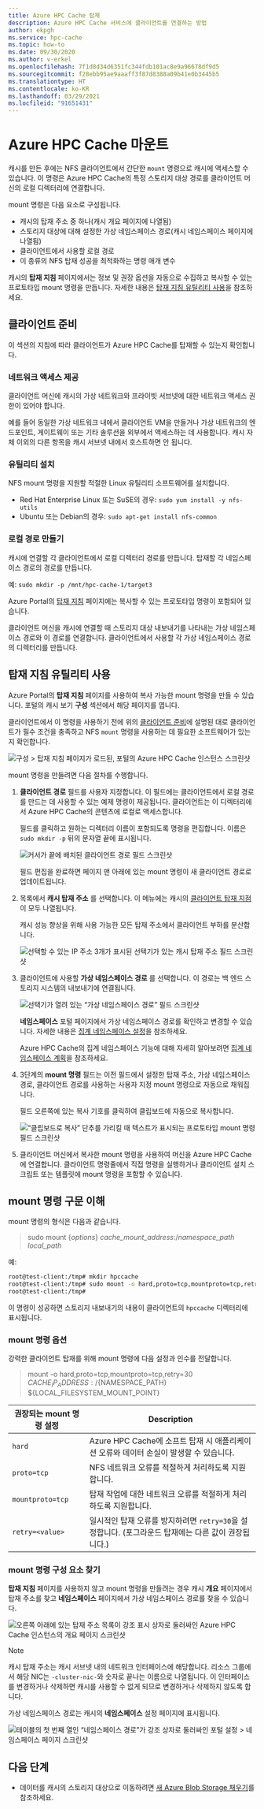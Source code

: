 ```yaml
---
title: Azure HPC Cache 탑재
description: Azure HPC Cache 서비스에 클라이언트를 연결하는 방법
author: ekpgh
ms.service: hpc-cache
ms.topic: how-to
ms.date: 09/30/2020
ms.author: v-erkel
ms.openlocfilehash: 7f1d8d34d6351fc344fdb101ac8e9a96678df9d5
ms.sourcegitcommit: f28ebb95ae9aaaff3f87d8388a09b41e0b3445b5
ms.translationtype: HT
ms.contentlocale: ko-KR
ms.lasthandoff: 03/29/2021
ms.locfileid: "91651431"
---
```

# <a name="mount-the-azure-hpc-cache"></a>Azure HPC Cache 마운트

캐시를 만든 후에는 NFS 클라이언트에서 간단한 `mount` 명령으로 캐시에 액세스할 수 있습니다. 이 명령은 Azure HPC Cache의 특정 스토리지 대상 경로를 클라이언트 머신의 로컬 디렉터리에 연결합니다.

mount 명령은 다음 요소로 구성됩니다.

* 캐시의 탑재 주소 중 하나(캐시 개요 페이지에 나열됨)
* 스토리지 대상에 대해 설정한 가상 네임스페이스 경로(캐시 네임스페이스 페이지에 나열됨)
* 클라이언트에서 사용할 로컬 경로
* 이 종류의 NFS 탑재 성공을 최적화하는 명령 매개 변수

캐시의 **탑재 지침** 페이지에서는 정보 및 권장 옵션을 자동으로 수집하고 복사할 수 있는 프로토타입 mount 명령을 만듭니다. 자세한 내용은 [탑재 지침 유틸리티 사용](#use-the-mount-instructions-utility)을 참조하세요.

## <a name="prepare-clients"></a>클라이언트 준비

이 섹션의 지침에 따라 클라이언트가 Azure HPC Cache를 탑재할 수 있는지 확인합니다.

### <a name="provide-network-access"></a>네트워크 액세스 제공

클라이언트 머신에 캐시의 가상 네트워크와 프라이빗 서브넷에 대한 네트워크 액세스 권한이 있어야 합니다.

예를 들어 동일한 가상 네트워크 내에서 클라이언트 VM을 만들거나 가상 네트워크의 엔드포인트, 게이트웨이 또는 기타 솔루션을 외부에서 액세스하는 데 사용합니다. 캐시 자체 이외의 다른 항목을 캐시 서브넷 내에서 호스트하면 안 됩니다.

### <a name="install-utilities"></a>유틸리티 설치

NFS mount 명령을 지원할 적절한 Linux 유틸리티 소프트웨어를 설치합니다.

* Red Hat Enterprise Linux 또는 SuSE의 경우: `sudo yum install -y nfs-utils`
* Ubuntu 또는 Debian의 경우: `sudo apt-get install nfs-common`

### <a name="create-a-local-path"></a>로컬 경로 만들기

캐시에 연결할 각 클라이언트에서 로컬 디렉터리 경로를 만듭니다. 탑재할 각 네임스페이스 경로의 경로를 만듭니다.

예: `sudo mkdir -p /mnt/hpc-cache-1/target3`

Azure Portal의 [탑재 지침](#use-the-mount-instructions-utility) 페이지에는 복사할 수 있는 프로토타입 명령이 포함되어 있습니다.

클라이언트 머신을 캐시에 연결할 때 스토리지 대상 내보내기를 나타내는 가상 네임스페이스 경로와 이 경로를 연결합니다. 클라이언트에서 사용할 각 가상 네임스페이스 경로의 디렉터리를 만듭니다.

## <a name="use-the-mount-instructions-utility"></a>탑재 지침 유틸리티 사용

Azure Portal의 **탑재 지침** 페이지를 사용하여 복사 가능한 mount 명령을 만들 수 있습니다. 포털의 캐시 보기 **구성** 섹션에서 해당 페이지를 엽니다.

클라이언트에서 이 명령을 사용하기 전에 위의 [클라이언트 준비](#prepare-clients)에 설명된 대로 클라이언트가 필수 조건을 충족하고 NFS `mount` 명령을 사용하는 데 필요한 소프트웨어가 있는지 확인합니다.

![구성 > 탑재 지침 페이지가 로드된, 포털의 Azure HPC Cache 인스턴스 스크린샷](media/mount-instructions.png)

mount 명령을 만들려면 다음 절차를 수행합니다.

1. **클라이언트 경로** 필드를 사용자 지정합니다. 이 필드에는 클라이언트에서 로컬 경로를 만드는 데 사용할 수 있는 예제 명령이 제공됩니다. 클라이언트는 이 디렉터리에서 Azure HPC Cache의 콘텐츠에 로컬로 액세스합니다.

   필드를 클릭하고 원하는 디렉터리 이름이 포함되도록 명령을 편집합니다. 이름은 `sudo mkdir -p` 뒤의 문자열 끝에 표시됩니다.

   ![커서가 끝에 배치된 클라이언트 경로 필드 스크린샷](media/mount-edit-client.png)

   필드 편집을 완료하면 페이지 맨 아래에 있는 mount 명령이 새 클라이언트 경로로 업데이트됩니다.

1. 목록에서 **캐시 탑재 주소** 를 선택합니다. 이 메뉴에는 캐시의 [클라이언트 탑재 지점](#find-mount-command-components)이 모두 나열됩니다.

   캐시 성능 향상을 위해 사용 가능한 모든 탑재 주소에서 클라이언트 부하를 분산합니다.

   ![선택할 수 있는 IP 주소 3개가 표시된 선택기가 있는 캐시 탑재 주소 필드 스크린샷](media/mount-select-ip.png)

1. 클라이언트에 사용할 **가상 네임스페이스 경로** 를 선택합니다. 이 경로는 백 엔드 스토리지 시스템의 내보내기에 연결됩니다.

   ![선택기가 열려 있는 “가상 네임스페이스 경로” 필드 스크린샷](media/mount-select-target.png)

   **네임스페이스** 포털 페이지에서 가상 네임스페이스 경로를 확인하고 변경할 수 있습니다. 자세한 내용은 [집계 네임스페이스 설정](add-namespace-paths.md)을 참조하세요.

   Azure HPC Cache의 집계 네임스페이스 기능에 대해 자세히 알아보려면 [집계 네임스페이스 계획](hpc-cache-namespace.md)을 참조하세요.

1. 3단계의 **mount 명령** 필드는 이전 필드에서 설정한 탑재 주소, 가상 네임스페이스 경로, 클라이언트 경로를 사용하는 사용자 지정 mount 명령으로 자동으로 채워집니다.

   필드 오른쪽에 있는 복사 기호를 클릭하여 클립보드에 자동으로 복사합니다.

   ![“클립보드로 복사” 단추를 가리킬 때 텍스트가 표시되는 프로토타입 mount 명령 필드 스크린샷](media/mount-command-copy.png)

1. 클라이언트 머신에서 복사한 mount 명령을 사용하여 머신을 Azure HPC Cache에 연결합니다. 클라이언트 명령줄에서 직접 명령을 실행하거나 클라이언트 설치 스크립트 또는 템플릿에 mount 명령을 포함할 수 있습니다.

## <a name="understand-mount-command-syntax"></a>mount 명령 구문 이해

mount 명령의 형식은 다음과 같습니다.

> sudo mount {*options*} *cache_mount_address*:/*namespace_path* *local_path*

예:

```bash
root@test-client:/tmp# mkdir hpccache
root@test-client:/tmp# sudo mount -o hard,proto=tcp,mountproto=tcp,retry=30 10.0.0.28:/blob-demo-0722 hpccache
root@test-client:/tmp#
```

이 명령이 성공하면 스토리지 내보내기의 내용이 클라이언트의 ``hpccache`` 디렉터리에 표시됩니다.

### <a name="mount-command-options"></a>mount 명령 옵션

강력한 클라이언트 탑재를 위해 mount 명령에 다음 설정과 인수를 전달합니다.

> mount -o hard,proto=tcp,mountproto=tcp,retry=30 ${CACHE_IP_ADDRESS}:/${NAMESPACE_PATH} ${LOCAL_FILESYSTEM_MOUNT_POINT}

| 권장되는 mount 명령 설정 | Description |
--- | ---
``hard`` | Azure HPC Cache에 소프트 탑재 시 애플리케이션 오류와 데이터 손실이 발생할 수 있습니다.
``proto=tcp`` | NFS 네트워크 오류를 적절하게 처리하도록 지원합니다.
``mountproto=tcp`` | 탑재 작업에 대한 네트워크 오류를 적절하게 처리하도록 지원합니다.
``retry=<value>`` | 일시적인 탑재 오류를 방지하려면 ``retry=30``을 설정합니다. (포그라운드 탑재에는 다른 값이 권장됩니다.)

### <a name="find-mount-command-components"></a>mount 명령 구성 요소 찾기

**탑재 지침** 페이지를 사용하지 않고 mount 명령을 만들려는 경우 캐시 **개요** 페이지에서 탑재 주소를 찾고 **네임스페이스** 페이지에서 가상 네임스페이스 경로를 찾을 수 있습니다.

![오른쪽 아래에 있는 탑재 주소 목록이 강조 표시 상자로 둘러싸인 Azure HPC Cache 인스턴스의 개요 페이지 스크린샷](media/hpc-cache-mount-addresses.png)

> [!NOTE]
> 캐시 탑재 주소는 캐시 서브넷 내의 네트워크 인터페이스에 해당합니다. 리소스 그룹에서 해당 NIC는 `-cluster-nic-`와 숫자로 끝나는 이름으로 나열됩니다. 이 인터페이스를 변경하거나 삭제하면 캐시를 사용할 수 없게 되므로 변경하거나 삭제하지 않도록 합니다.

가상 네임스페이스 경로는 캐시의 **네임스페이스** 설정 페이지에 표시됩니다.

![테이블의 첫 번째 열인 “네임스페이스 경로”가 강조 상자로 둘러싸인 포털 설정 > 네임스페이스 페이지 스크린샷](media/view-namespace-paths.png)

## <a name="next-steps"></a>다음 단계

* 데이터를 캐시의 스토리지 대상으로 이동하려면 [새 Azure Blob Storage 채우기](hpc-cache-ingest.md)를 참조하세요.
